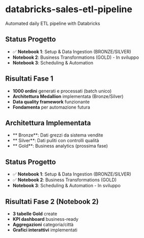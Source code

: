 # databricks-sales-etl-pipeline
Automated daily ETL pipeline with Databricks


## Status Progetto
- ✅ **Notebook 1**: Setup & Data Ingestion (BRONZE/SILVER)
- **Notebook 2**: Business Transformations (GOLD) - In sviluppo
- **Notebook 3**: Scheduling & Automation

## Risultati Fase 1
- **1000 ordini** generati e processati (batch unico)
- **Architettura Medallion** implementata (Bronze/Silver)
- **Data quality framework** funzionante
- **Fondamenta** per automazione futura


## Architettura Implementata
- ** Bronze**: Dati grezzi da sistema vendite
- ** Silver**: Dati puliti con controlli qualità
- ** Gold**: Business analytics (prossima fase)


## Status Progetto
- ✅ **Notebook 1**: Setup & Data Ingestion (BRONZE/SILVER)
- ✅ **Notebook 2**: Business Transformations (GOLD)
- **Notebook 3**: Scheduling & Automation - In sviluppo

## Risultati Fase 2 (Notebook 2)
- **3 tabelle Gold** create
- **KPI dashboard** business-ready
- **Aggregazioni** categoria/città
- **Grafici interattivi** implementati
